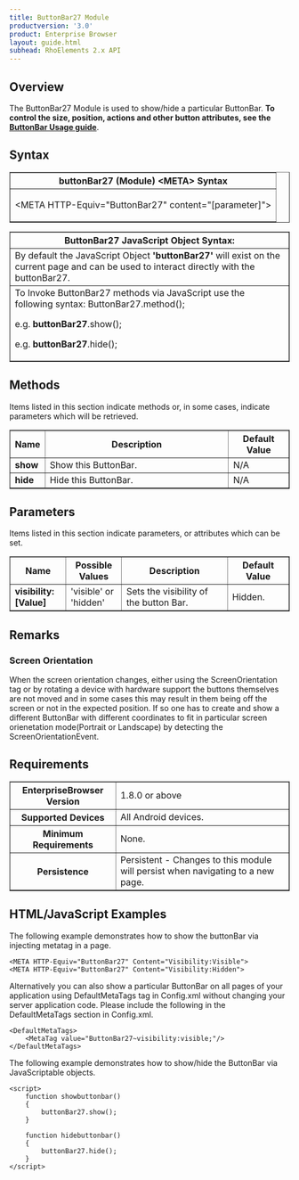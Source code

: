 ```yaml
---
title: ButtonBar27 Module
productversion: '3.0'
product: Enterprise Browser
layout: guide.html
subhead: RhoElements 2.x API
---
```


## Overview

The ButtonBar27 Module is used to show/hide a particular ButtonBar. **To control the size, position, actions and other button attributes, see the [ButtonBar Usage guide](../../../../guide/customize)**.


## Syntax

<table class="facelift" style="width:100%" border="1" padding="5px"> <tr><th class="tableHeading">buttonBar27 (Module) &lt;META&gt; Syntax
</th></tr><tr><td class="clsSyntaxCells clsOddRow"><p>&lt;META HTTP-Equiv="ButtonBar27" content="[parameter]"&gt;</p></td></tr></table>
<table class="facelift" style="width:100%" border="1" padding="5px"> <tr><th class="tableHeading">ButtonBar27 JavaScript Object Syntax:</th></tr><tr><td class="clsSyntaxCells clsOddRow">
By default the JavaScript Object <b>'buttonBar27'</b> will exist on the current page and can be used to interact directly with the buttonBar27.
</td></tr><tr><td class="clsSyntaxCells clsEvenRow">
To Invoke ButtonBar27 methods via JavaScript use the following syntax: ButtonBar27.method();
<P />e.g. <b>buttonBar27</b>.show();
<P />e.g. <b>buttonBar27</b>.hide();
</td></tr></table>

## Methods

Items listed in this section indicate methods or, in some cases, indicate parameters which will be retrieved.

<table class="facelift" style="width:100%" border="1" padding="5px"> <col width="10%" /><col width="68%" /><col width="22%" /><tr><th class="tableHeading">Name</th><th class="tableHeading">Description</th><th class="tableHeading">Default Value</th></tr><tr><td class="clsSyntaxCells clsOddRow"><b>show</b></td><td class="clsSyntaxCells clsOddRow">Show this ButtonBar.</td><td class="clsSyntaxCells clsOddRow">N/A</td></tr><tr><td class="clsSyntaxCells clsOddRow"><b>hide</b></td><td class="clsSyntaxCells clsOddRow">Hide this ButtonBar.</td><td class="clsSyntaxCells clsOddRow">N/A</td></tr></table>


## Parameters

Items listed in this section indicate parameters, or attributes which can be set.
<table class="facelift" style="width:100%" border="1" padding="5px"> <col width="20%" /><col width="20%" /><col width="38%" /><col width="22%" /><tr><th class="tableHeading">Name</th><th class="tableHeading">Possible Values</th><th class="tableHeading">Description</th><th class="tableHeading">Default Value</th></tr><tr><td class="clsSyntaxCells clsOddRow"><b>visibility:[Value]
</b></td><td class="clsSyntaxCells clsOddRow">'visible' or 'hidden'</td><td class="clsSyntaxCells clsOddRow">Sets the visibility of the button Bar.</td><td class="clsSyntaxCells clsOddRow">Hidden.</td></tr></table>	


## Remarks

### Screen Orientation

When the screen orientation changes, either using the ScreenOrientation tag or by rotating a device with hardware support the buttons themselves are not moved and in some cases this may result in them being off the screen or not in the expected position. If so one has to create and show a different ButtonBar with different coordinates to fit in particular screen orienetation mode(Portrait or Landscape) by detecting the ScreenOrientationEvent.


## Requirements

<table class="facelift" style="width:100%" border="1" padding="5px"> <tr><th class="tableHeading">EnterpriseBrowser Version</th><td class="clsSyntaxCell clsEvenRow">1.8.0 or above
</td></tr><tr><th class="tableHeading">Supported Devices</th><td class="clsSyntaxCell clsOddRow">All Android devices.</td></tr><tr><th class="tableHeading">Minimum Requirements</th><td class="clsSyntaxCell clsOddRow">None.</td></tr><tr><th class="tableHeading">Persistence</th><td class="clsSyntaxCell clsEvenRow">Persistent - Changes to this module will persist when navigating to a new page.</td></tr></table>


## HTML/JavaScript Examples

The following example demonstrates how to show the buttonBar via injecting metatag in a page.

	<META HTTP-Equiv="ButtonBar27" Content="Visibility:Visible">
	<META HTTP-Equiv="ButtonBar27" Content="Visibility:Hidden">
	
Alternatively you can also show a particular ButtonBar on all pages of your application using DefaultMetaTags tag in Config.xml without changing your server application code. Please include the following in the DefaultMetaTags section in Config.xml.

	<DefaultMetaTags>
		<MetaTag value="ButtonBar27~visibility:visible;"/>
	</DefaultMetaTags>
	
The following example demonstrates how to show/hide the ButtonBar via JavaScriptable objects.

	<script>
		function showbuttonbar()
		{
			buttonBar27.show();
		}

		function hidebuttonbar()
		{
			buttonBar27.hide();
		}
	</script>




